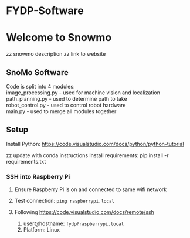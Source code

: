 # FYDP-Software

# Welcome to Snowmo
zz snowmo description
zz link to website


## SnoMo Software

Code is split into 4 modules:  
image_processing.py   - used for machine vision and localization  
path_planning.py      - used to determine path to take  
robot_control.py      - used to control robot hardware  
main.py               - used to merge all modules together  

## Setup
Install Python: https://code.visualstudio.com/docs/python/python-tutorial

zz update with conda instructions
Install requirements: pip install -r requirements.txt

### SSH into Raspberry Pi

1. Ensure Raspberry Pi is on and connected to same wifi network
1. Test connection: ```ping raspberrypi.local```

1. Following https://code.visualstudio.com/docs/remote/ssh
    1. user@hostname: ```fydp@raspberrypi.local```  
    1. Platform: Linux

